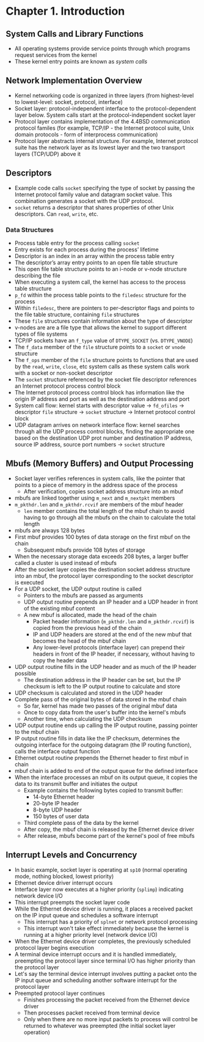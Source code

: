 # Chapter 1. Introduction

## System Calls and Library Functions
* All operating systems provide service points through which programs request services from the kernel
* These kernel entry points are known as _system calls_

## Network Implementation Overview
* Kernel networking code is organized in three layers (from highest-level to lowest-level: socket, protocol, interface)
* Socket layer: protocol-independent interface to the protocol-dependent layer below. System calls start at the protocol-independent socket layer
* Protocol layer contains implementation of the 4.4BSD communication protocol familes (for example, TCP/IP - the Internet protocol suite, Unix domain protocols - form of interprocess communication)
* Protocol layer abstracts internal structure. For example, Internet protocol suite has the network layer as its lowest layer and the two transport layers (TCP/UDP) above it

## Descriptors
* Example code calls `socket` specifying the type of socket by passing the Internet protocol family value and datagram socket value. This combination generates a socket with the UDP protocol.
* `socket` returns a descriptor that shares properties of other Unix descriptors. Can `read`, `write`, etc.

### Data Structures
* Process table entry for the process calling `socket`
* Entry exists for each process during the process’ lifetime
* Descriptor is an index in an array within the process table entry
* The descriptor’s array entry points to an open file table structure
* This open file table structure points to an i-node or v-node structure describing the file
* When executing a system call, the kernel has access to the process table structure
* `p_fd` within the process table points to the `filedesc` structure for the process
* Within `filedesc`, there are pointers to per-descriptor flags and points to the file table structure, containing `file` structures
* These `file` structures contain information about the type of descriptor
* v-nodes are are a file type that allows the kernel to support different types of file systems
* TCP/IP sockets have an `f_type` value of `DTYPE_SOCKET` (vs. `DTYPE_VNODE`)
* The `f_data` member of the `file` structure points to a `socket` or `vnode` structure
* The `f_ops` member of the `file` structure points to functions that are used by the `read`, `write`, `close`, etc system calls as these system calls work with a socket or non-socket descriptor
* The `socket` structure referenced by the socket file descriptor references an Internet protocol process control block
* The Internet protocol process control block has information like the origin IP address and port as well as the destination address and port
* System call flow: kernel starts with descriptor value -> `fd_ofiles` -> descriptor `file` structure -> `socket` structure -> Internet protocol control block
* UDP datagram arrives on network interface flow: kernel searches through all the UDP process control blocks, finding the appropriate one based on the destination UDP prot number and destination IP address, source IP address, source port numbers -> `socket` structure

## Mbufs (Memory Buffers) and Output Processing
* Socket layer verifies references in system calls, like the pointer that points to a piece of memory in the address space of the process
  * After verification, copies socket address structure into an mbuf
* mbufs are linked together using `m_next` and `m_nextpkt` members
* `m_pkthdr.len` and `m_pkthdr.rcvif` are members of the mbuf header
  * `len` member contains the total length of the mbuf chain to avoid having to go through all the mbufs on the chain to calculate the total length
* mbufs are always 128 bytes
* First mbuf provides 100 bytes of data storage on the first mbuf on the chain
  * Subsequent mbufs provide 108 bytes of storage
* When the necessary storage data exceeds 208 bytes, a larger buffer called a cluster is used instead of mbufs
* After the socket layer copies the destination socket address structure into an mbuf, the protocol layer corresponding to the socket descriptor is executed
* For a UDP socket, the UDP output routine is called
  * Pointers to the mbufs are passed as arguments
  * UDP output routine prepends an IP header and a UDP header in front of the existing mbuf content
  * A new mbuf is allocated, made the head of the chain
    * Packet header information (`m_pkthdr.len` and `m_pkthdr.rcvif`) is copied from the previous head of the chain
    * IP and UDP headers are stored at the end of the new mbuf that becomes the head of the mbuf chain
    * Any lower-level protocols (interface layer) can prepend their headers in front of the IP header, if necessary, without having to copy the header data
* UDP output routine fills in the UDP header and as much of the IP header possible
  * The destination address in the IP header can be set, but the IP checksum is left to the IP output routine to calculate and store
* UDP checksum is calculated and stored in the UDP header
* Complete pass of the original bytes of data stored in the mbuf chain
  * So far, kernel has made two passes of the original mbuf data
  * Once to copy data from the user's buffer into the kernel's mbufs
  * Another time, when calculating the UDP checksum
* UDP output routine ends up calling the IP output routine, passing pointer to the mbuf chain
* IP output routine fills in data like the IP checksum, determines the outgoing interface for the outgoing datagram (the IP routing function), calls the interface output function
* Ethernet output routine prepends the Ethernet header to first mbuf in chain
* mbuf chain is added to end of the output queue for the defined interface
* When the interface processes an mbuf on its output queue, it copies the data to its transmit buffer and initiates the output
  * Example contains the following bytes copied to transmit buffer:
    * 14-byte Ethernet header
    * 20-byte IP header
    * 8-byte UDP header
    * 150 bytes of user data
  * Third complete pass of the data by the kernel
  * After copy, the mbuf chain is released by the Ethernet device driver
  * After release, mbufs become part of the kernel's pool of free mbufs

## Interrupt Levels and Concurrency
* In basic example, socket layer is operating at `sp10` (normal operating mode, nothing blocked, lowest priority)
* Ethernet device driver interrupt occurs
* Interface layer now executes at a higher priority (`splimp`) indicating network device I/O
* This interrupt preempts the socket layer code
* While the Ethernet device driver is running, it places a received packet on the IP input queue and schedules a software interrupt
  * This interrupt has a priority of `splnet` or network protocol processing
  * This interrupt won't take effect immediately because the kernel is running at a higher priority level (network device I/O)
* When the Ethernet device driver completes, the previously scheduled protocol layer begins execution
* A terminal device interrupt occurs and it is handled immediately, preempting the protocol layer since terminal I/O has higher priority than the protocol layer
* Let's say the terminal device interrupt involves putting a packet onto the IP input queue and scheduling another software interrupt for the protocol layer
* Preempted protocol layer continues
  * Finishes processing the packet received from the Ethernet device driver
  * Then processes packet received from terminal device
  * Only when there are no more input packets to process will control be returned to whatever was preempted (the initial socket layer operation)

